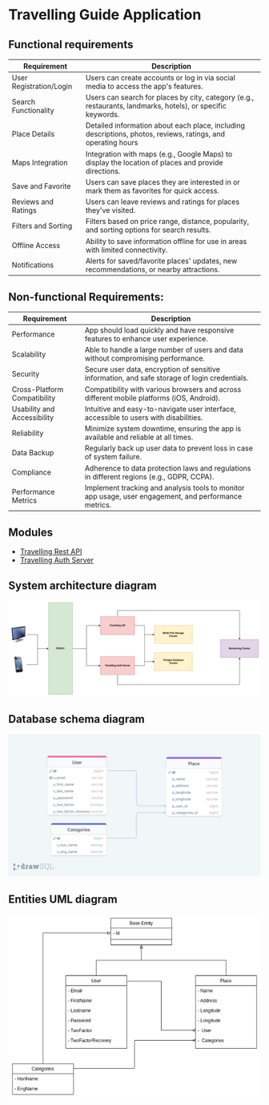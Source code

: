# Travelling Guide Application


## Functional requirements
| Requirement  | Description  |
|---|---|
| User Registration/Login  | Users can create accounts or log in via social media to access the app's features.  |
| Search Functionality  | Users can search for places by city, category (e.g., restaurants, landmarks, hotels), or specific keywords.  |
| Place Details  | Detailed information about each place, including descriptions, photos, reviews, ratings, and operating hours  |
| Maps Integration  | Integration with maps (e.g., Google Maps) to display the location of places and provide directions.  |
| Save and Favorite  | Users can save places they are interested in or mark them as favorites for quick access.  |
| Reviews and Ratings  | Users can leave reviews and ratings for places they've visited.  |
| Filters and Sorting  | Filters based on price range, distance, popularity, and sorting options for search results.  |
| Offline Access  | Ability to save information offline for use in areas with limited connectivity.  |
| Notifications  | Alerts for saved/favorite places' updates, new recommendations, or nearby attractions.  |


## Non-functional Requirements:
| Requirement  | Description  |
|---|---|
| Performance  | App should load quickly and have responsive features to enhance user experience.   |
| Scalability  | Able to handle a large number of users and data without compromising performance.  |
| Security  | Secure user data, encryption of sensitive information, and safe storage of login credentials.   |
| Cross-Platform Compatibility  | Compatibility with various browsers and across different mobile platforms (iOS, Android).   |
| Usability and Accessibility  | Intuitive and easy-to-navigate user interface, accessible to users with disabilities.  |
| Reliability  | Minimize system downtime, ensuring the app is available and reliable at all times.   |
| Data Backup  | Regularly back up user data to prevent loss in case of system failure.   |
| Compliance  | Adherence to data protection laws and regulations in different regions (e.g., GDPR, CCPA).   |
| Performance Metrics  | Implement tracking and analysis tools to monitor app usage, user engagement, and performance metrics.  |
 

## Modules
- [Travelling Rest API](https://github.com/BBence9807/travelling-app-api)
- [Travelling Auth Server](https://github.com/BBence9807/travelling-app-auth)


## System architecture diagram
![System Architecture](images/system_architecture.png)


## Database schema diagram
![Database schema](images/database_schema.png)

## Entities UML diagram
![Entities UML diagram](images/entities_uml.png)